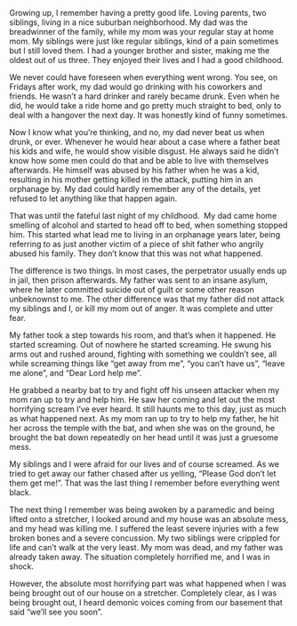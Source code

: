 Growing up, I remember having a pretty good life. Loving parents, two siblings, living in a nice suburban neighborhood. My dad was the breadwinner of the family, while my mom was your regular stay at home mom. My siblings were just like regular siblings, kind of a pain sometimes but I still loved them. I had a younger brother and sister, making me the oldest out of us three. They enjoyed their lives and I had a good childhood. 

We never could have foreseen when everything went wrong. You see, on Fridays after work, my dad would go drinking with his coworkers and friends. He wasn’t a hard drinker and rarely became drunk. Even when he did, he would take a ride home and go pretty much straight to bed, only to deal with a hangover the next day. It was honestly kind of funny sometimes.

 Now I know what you’re thinking, and no, my dad never beat us when drunk, or ever. Whenever he would hear about a case where a father beat his kids and wife, he would show visible disgust. He always said he didn’t know how some men could do that and be able to live with themselves afterwards. He himself was abused by his father when he was a kid, resulting in his mother getting killed in the attack, putting him in an orphanage by. My dad could hardly remember any of the details, yet refused to let anything like that happen again. 

That was until the fateful last night of my childhood.  My dad came home smelling of alcohol and started to head off to bed, when something stopped him. This started what lead me to living in an orphanage years later, being referring to as just another victim of a piece of shit father who angrily abused his family. They don’t know that this was not what happened. 

The difference is two things. In most cases, the perpetrator usually ends up in jail, then prison afterwards. My father was sent to an insane asylum, where he later committed suicide out of guilt or some other reason unbeknownst to me. The other difference was that my father did not attack my siblings and I, or kill my mom out of anger. It was complete and utter fear.

 My father took a step towards his room, and that’s when it happened. He started screaming. Out of nowhere he started screaming. He swung his arms out and rushed around, fighting with something we couldn’t see, all while screaming things like “get away from me”, “you can’t have us”, “leave me alone”, and “Dear Lord help me”. 

He grabbed a nearby bat to try and fight off his unseen attacker when my mom ran up to try and help him. He saw her coming and let out the most horrifying scream I’ve ever heard. It still haunts me to this day, just as much as what happened next. As my mom ran up to try to help my father, he hit her across the temple with the bat, and when she was on the ground, he brought the bat down repeatedly on her head until it was just a gruesome mess. 

My siblings and I were afraid for our lives and of course screamed. As we tried to get away our father chased after us yelling, “Please God don’t let them get me!”. That was the last thing I remember before everything went black.

 The next thing I remember was being awoken by a paramedic and being lifted onto a stretcher, I looked around and my house was an absolute mess, and my head was killing me. I suffered the least severe injuries with a few broken bones and a severe concussion. My two siblings were crippled for life and can’t walk at the very least. My mom was dead, and my father was already taken away. The situation completely horrified me, and I was in shock. 

However, the absolute most horrifying part was what happened when I was being brought out of our house on a stretcher. Completely clear, as I was being brought out, I heard demonic voices coming from our basement that said “we’ll see you soon”.